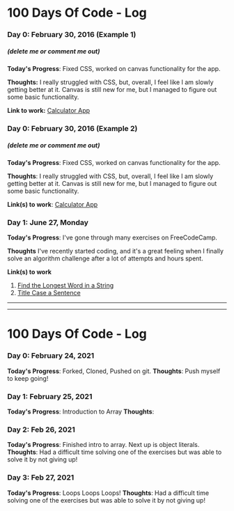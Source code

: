 # 100 Days Of Code - Log

### Day 0: February 30, 2016 (Example 1)
##### (delete me or comment me out)

**Today's Progress**: Fixed CSS, worked on canvas functionality for the app.

**Thoughts:** I really struggled with CSS, but, overall, I feel like I am slowly getting better at it. Canvas is still new for me, but I managed to figure out some basic functionality.

**Link to work:** [Calculator App](http://www.example.com)

### Day 0: February 30, 2016 (Example 2)
##### (delete me or comment me out)

**Today's Progress**: Fixed CSS, worked on canvas functionality for the app.

**Thoughts**: I really struggled with CSS, but, overall, I feel like I am slowly getting better at it. Canvas is still new for me, but I managed to figure out some basic functionality.

**Link(s) to work**: [Calculator App](http://www.example.com)


### Day 1: June 27, Monday

**Today's Progress**: I've gone through many exercises on FreeCodeCamp.

**Thoughts** I've recently started coding, and it's a great feeling when I finally solve an algorithm challenge after a lot of attempts and hours spent.

**Link(s) to work**
1. [Find the Longest Word in a String](https://www.freecodecamp.com/challenges/find-the-longest-word-in-a-string)
2. [Title Case a Sentence](https://www.freecodecamp.com/challenges/title-case-a-sentence)
------------------------------------------
------------------------------------------

# 100 Days Of Code - Log
### Day 0: February 24, 2021
**Today's Progress**: Forked, Cloned, Pushed on git.
**Thoughts**: Push myself to keep going!

### Day 1: February 25, 2021
**Today's Progress**: Introduction to Array
**Thoughts**: 

### Day 2: Feb 26, 2021
**Today's Progress**: Finished intro to array. Next up is object literals.
**Thoughts**: Had a difficult time solving one of the exercises but was able to solve it by not giving up!

### Day 3: Feb 27, 2021
**Today's Progress**: Loops Loops Loops!
**Thoughts**: Had a difficult time solving one of the exercises but was able to solve it by not giving up!

